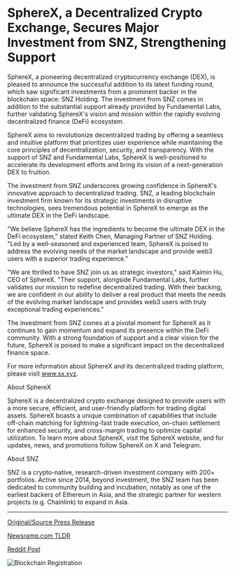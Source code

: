 # SphereX, a Decentralized Crypto Exchange, Secures Major Investment from SNZ, Strengthening Support

SphereX, a pioneering decentralized cryptocurrency exchange (DEX), is pleased to announce the successful addition to its latest funding round, which saw significant investments from a prominent backer in the blockchain space: SNZ Holding. The investment from SNZ comes in addition to the substantial support already provided by Fundamental Labs, further validating SphereX's vision and mission within the rapidly evolving decentralized finance (DeFi) ecosystem.

SphereX aims to revolutionize decentralized trading by offering a seamless and intuitive platform that prioritizes user experience while maintaining the core principles of decentralization, security, and transparency. With the support of SNZ and Fundamental Labs, SphereX is well-positioned to accelerate its development efforts and bring its vision of a next-generation DEX to fruition.

The investment from SNZ underscores growing confidence in SphereX's innovative approach to decentralized trading. SNZ, a leading blockchain investment firm known for its strategic investments in disruptive technologies, sees tremendous potential in SphereX to emerge as the ultimate DEX in the DeFi landscape.

"We believe SphereX has the ingredients to become the ultimate DEX in the DeFi ecosystem," stated Keith Chen, Managing Partner of SNZ Holding. "Led by a well-seasoned and experienced team, SphereX is poised to address the evolving needs of the market landscape and provide web3 users with a superior trading experience."

"We are thrilled to have SNZ join us as strategic investors," said Kaimin Hu, CEO of SphereX. "Their support, alongside Fundamental Labs, further validates our mission to redefine decentralized trading. With their backing, we are confident in our ability to deliver a real product that meets the needs of the evolving market landscape and provides web3 users with truly exceptional trading experiences."

The investment from SNZ comes at a pivotal moment for SphereX as it continues to gain momentum and expand its presence within the DeFi community. With a strong foundation of support and a clear vision for the future, SphereX is poised to make a significant impact on the decentralized finance space.

For more information about SphereX and its decentralized trading platform, please visit www.sx.xyz.

About SphereX

SphereX is a decentralized crypto exchange designed to provide users with a more secure, efficient, and user-friendly platform for trading digital assets. SphereX boasts a unique combination of capabilities that include off-chain matching for lightning-fast trade execution, on-chain settlement for enhanced security, and cross-margin trading to optimize capital utilization. To learn more about SphereX, visit the SphereX website, and for updates, news, and promotions follow SphereX on X and Telegram.

About SNZ

SNZ is a crypto-native, research-driven investment company with 200+ portfolios. Active since 2014, beyond investment, the SNZ team has been dedicated to community building and incubation, notably as one of the earliest backers of Ethereum in Asia, and the strategic partner for western projects (e.g. Chainlink) to expand in Asia. 

---

[Original/Source Press Release](https://blockchainwire.io/press-release/spherex-a-decentralized-crypto-exchange-secures-major-investment-from-snz-strengthening-support--)
                    

[Newsramp.com TLDR](None) 



[Reddit Post](https://www.reddit.com/r/CryptoNewsInfo/comments/1b6royy/spherex_secures_major_investments_to/) 



![Blockchain Registration](https://cdn.newsramp.app/blockchainwire/qrcode/242/28/ninai2_O.webp)